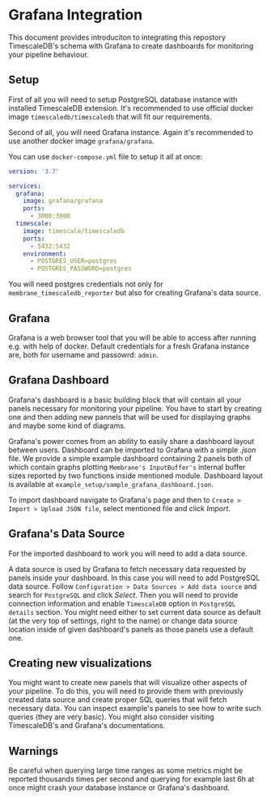 # Grafana Integration

This document provides introduciton to integrating this repostory TimescaleDB's schema with Grafana to create dashboards for monitoring your pipeline behaviour.

## Setup

First of all you will need to setup PostgreSQL database instance with installed TimescaleDB extension.
It's recommended to use official docker image `timescaledb/timescaledb` that will fit our requirements.

Second of all, you will need Grafana instance. Again it's recommended to use another docker image `grafana/grafana`.

You can use `docker-compose.yml` file to setup it all at once:

```yaml
version: '3.7'

services:
  grafana:
    image: grafana/grafana
    ports:
      - 3000:3000
  timescale:
    image: timescale/timescaledb
    ports:
      - 5432:5432
    environment:
      - POSTGRES_USER=postgres
      - POSTGRES_PASSWORD=postgres
```

You will need postgres credentials not only for `membrane_timescaledb_reporter` but also for creating Grafana's data source.

## Grafana
Grafana is a web browser tool that you will be able to access after running e.g. with help of docker.
Default credentials for a fresh Grafana instance are, both for username and passowrd: `admin`.

## Grafana Dashboard

Grafana's dashboard is a basic building block that will contain all your panels necessary for monitoring your pipeline.
You have to start by creating one and then adding new pannels that will be used for displaying graphs and maybe some kind of diagrams.

Grafana's power comes from an ability to easily share a dashboard layout between users. Dashboard can be imported to Grafana with a simple *.json* file.
We provide a simple example dashboard containing 2 panels both of which contain graphs plotting `Membrane's InputBuffer's` internal buffer sizes reported by two functions inside mentioned module. 
Dashboard layout is available at `example_setup/sample_grafana_dashboard.json`.

To import dashboard navigate to Grafana's page and then to `Create > Import > Upload JSON file`, select mentioned file and click *Import*.

## Grafana's Data Source

For the imported dashboard to work you will need to add a data source.

A data source is used by Grafana to fetch necessary data requested by panels inside your dashboard.
In this case you will need to add PostgreSQL data source.
Follow `Configuration > Data Sources > Add data source` and search for `PostgreSQL` and click *Select*.
Then you will need to provide connection information and enable `TimescaleDB` option in `PostgreSQL details` section.
You might need either to set current data source as default (at the very top of settings, right to the name) or change data source location inside of given dashboard's panels as those panels use a default one. 

## Creating new visualizations
You might want to create new panels that will visualize other aspects of your pipeline. To do this, you will need to provide them with previously created data source and create
proper SQL queries that will fetch necessary data. You can inspect example's panels to see how to write such queries (they are very basic). You might also consider visiting TimescaleDB's and Grafana's documentations.

## Warnings
Be careful when querying large time ranges as some metrics might be reported thousands times per second and querying for example last 6h at once might crash your database instance or Grafana's dashboard.
